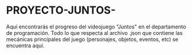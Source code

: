 # PROYECTO-JUNTOS-

Aquí encontrarás el progreso del videojuego "Juntos" en el departamento de programación. Todo lo que respecta al archivo .json que contiene las mecánicas principales del juego (personajes, objetos, eventos, etc) se encuentra aquí.
